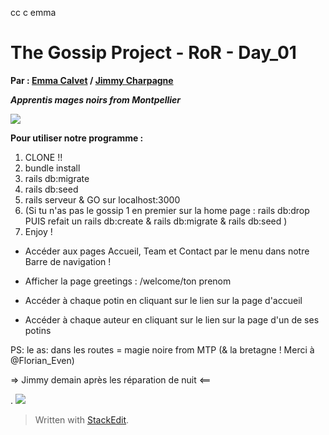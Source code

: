 cc c emma
# The Gossip Project - RoR - Day_01

  **Par : [Emma Calvet](https://github.com/emcalvet) / [Jimmy Charpagne](https://github.com/Hykios42/)**

***Apprentis mages noirs from Montpellier***

![](https://media.giphy.com/media/l46CsTPetihC1rX9K/giphy.gif)

**Pour utiliser notre programme :**
1. CLONE !!
2. bundle install
3. rails db:migrate
4. rails db:seed
5. rails serveur & GO sur localhost:3000
6. (Si tu n'as pas le gossip 1 en premier sur la home page : rails db:drop PUIS refait un rails db:create & rails db:migrate & rails db:seed )
7. Enjoy !

- Accéder aux pages Accueil, Team et Contact par le menu dans notre Barre de navigation !

- Afficher la page greetings : /welcome/ton prenom

- Accéder à chaque potin en cliquant sur le lien sur la page d'accueil

- Accéder à chaque auteur en cliquant sur le lien sur la page d'un de ses potins

PS: le as: dans les routes = magie noire from MTP (& la bretagne ! Merci à @Florian_Even)


=> Jimmy demain après les réparation de nuit <==

.
![](https://media.giphy.com/media/xUA7bjoUNhwWVCfTR6/giphy.gif)

  

> Written with [StackEdit](https://stackedit.io/).